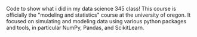 Code to show what i did in my data science 345 class!
This course is officially the "modeling and statistics" course at the university of oregon. 
It focused on simulating and modeling data using various python packages and tools, in particular NumPy, Pandas, and ScikitLearn. 

